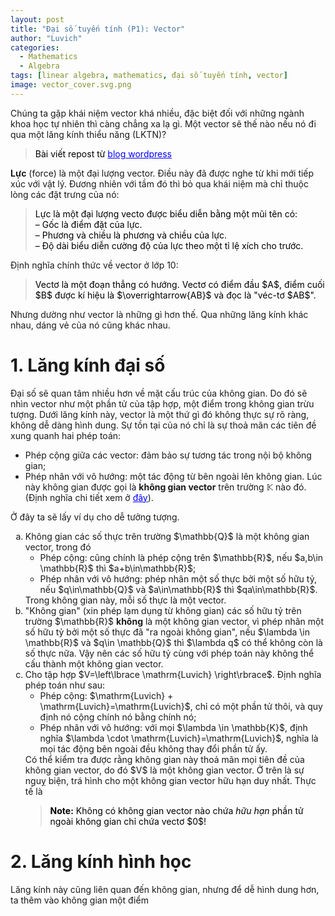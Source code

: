 ```yaml
---
layout: post
title: "Đại số tuyến tính (P1): Vector"
author: "Luvich"
categories: 
  - Mathematics
  - Algebra
tags: [linear algebra, mathematics, đại số tuyến tính, vector]
image: vector_cover.svg.png
---
```


Chúng ta gặp khái niệm vector khá nhiều, đặc biệt đối với những ngành khoa học tự nhiên thì càng chẳng xa lạ gì. Một vector sẽ thế nào nếu nó đi qua một lăng kính thiểu năng (LKTN)?<br>
> <span style="color:black">Bài viết repost từ <a href="https://hoathekiet.wordpress.com/2023/12/16/chdeptrai-nhin-dai-so-tuyen-tinh-p1-khai-niem-vec-to/" style="color: blue;">blog wordpress</a> </span>

**Lực** (force) là một đại lượng vector. Điều này đã được nghe từ khi mới tiếp xúc với vật lý. Đương nhiên với tầm đó thì bỏ qua khái niệm mà chỉ thuộc lòng các đặt trưng của nó:<br>

<blockquote> <span style="color:black">
  Lực là một đại lượng vecto được biểu diễn bằng một mũi tên có:<br>
  – Gốc là điểm đặt của lực. <br>
  – Phương và chiều là phương và chiều của lực. <br>
  – Độ dài biểu diễn cường độ của lực theo một tỉ lệ xích cho trước. <br>
</span></blockquote>

Định nghĩa chính thức về vector ở lớp 10:<br>
<blockquote> <span style="color:black">
Vectơ là một đoạn thẳng có hướng. Vectơ có điểm đầu $A$, điểm cuối $B$ được kí hiệu là $\overrightarrow{AB}$ và đọc là "véc-tơ $AB$".
</span></blockquote> 

Nhưng dường như vector là những gì hơn thế. Qua những lăng kính khác nhau, dáng vẻ của nó cũng khác nhau.

# 1. Lăng kính đại số
Đại số sẽ quan tâm nhiều hơn về mặt cấu trúc của không gian. Do đó sẽ nhìn vector như một phần tử của tập hợp, một điểm trong không gian trừu tượng. Dưới lăng kính này, vector là một thứ gì đó không thực sự rõ ràng, không dễ dàng hình dung. Sự tồn tại của nó chỉ là sự thoả mãn các tiên đề xung quanh hai phép toán:
- Phép cộng giữa các vector: đảm bảo sự tương tác trong nội bộ không gian;
- Phép nhân với vô hướng: một tác động từ bên ngoài lên không gian.
Lúc này không gian được gọi là **không gian vector** trên trường $\mathbb{K}$ nào đó. (Định nghĩa chi tiết xem ở <a href="https://en.wikipedia.org/wiki/Vector_space" style="color: blue;">đây</a>).

Ở đây ta sẽ lấy ví dụ cho dễ tưởng tượng.
<ol type="a">
  <li>
    Không gian các số thực trên trường $\mathbb{Q}$ là một không gian vector, trong đó
    <ul>
      <li>Phép cộng: cũng chính là phép cộng trên $\mathbb{R}$, nếu $a,b\in \mathbb{R}$ thì $a+b\in\mathbb{R}$;</li>
      <li>Phép nhân với vô hướng: phép nhân một số thực bởi một số hữu tỷ, nếu $q\in\mathbb{Q}$ và $a\in\mathbb{R}$ thì $qa\in\mathbb{R}$.</li>
    </ul>
    Trong không gian này, mỗi số thực là một vector.
  </li>
  <li>
    "Không gian" (xin phép lạm dụng từ không gian) các số hữu tỷ trên trường $\mathbb{R}$ <b>không</b> là một không gian vector, vì phép nhân một số hữu tỷ bởi một số thực đã "ra ngoài không gian", nếu $\lambda \in \mathbb{R}$ và $q\in \mathbb{Q}$ thì $\lambda q$ có thể không còn là số thực nữa. Vậy nên các số hữu tỷ cùng với phép toán này không thể cấu thành một không gian vector.
  </li>
  <li>
    Cho tập hợp $V=\left\lbrace \mathrm{Luvich} \right\rbrace$. Định nghĩa phép toán như sau:
    <ul>
      <li>Phép cộng: $\mathrm{Luvich} + \mathrm{Luvich}=\mathrm{Luvich}$, chỉ có một phần tử thôi, và quy định nó cộng chính nó bằng chính nó;</li>
      <li>Phép nhân với vô hướng: với mọi $\lambda \in \mathbb{K}$, định nghĩa $\lambda \cdot \mathrm{Luvich}=\mathrm{Luvich}$, nghĩa là mọi tác động bên ngoài đều không thay đổi phần tử ấy.</li>
    </ul>
    Có thể kiểm tra được rằng không gian này thoả mãn mọi tiên đề của không gian vector, do đó $V$ là một không gian vector.
    Ở trên là sự nguỵ biện, trá hình cho một không gian vector hữu hạn duy nhất. Thực tế là 
</span>
    <blockquote>
        <p><span style="color:black"><strong>Note:</strong> Không có không gian vector nào chứa <em>hữu hạn</em> phần tử ngoài không gian chỉ chứa vectơ $0$!</span></p>
    </blockquote>
  </li>
</ol>




# 2. Lăng kính hình học
Lăng kính này cũng liên quan đến không gian, nhưng để dễ hình dung hơn, ta thêm vào không gian một điểm 
